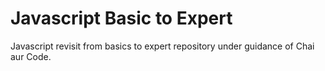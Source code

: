 # Javascript Basic to Expert
Javascript revisit from basics to expert repository under guidance of Chai aur Code.
